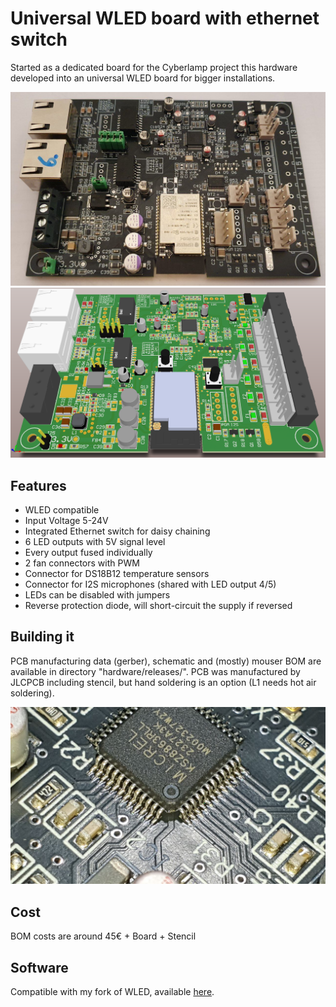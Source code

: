 # Universal WLED board with ethernet switch

Started as a dedicated board for the Cyberlamp project this hardware developed into an universal WLED board for bigger installations.

![](images/pcb_v2.jpg)
![3D Rendering of the board](images/3drender.png)

## Features
* WLED compatible
* Input Voltage 5-24V
* Integrated Ethernet switch for daisy chaining
* 6 LED outputs with 5V signal level
* Every output fused individually
* 2 fan connectors with PWM
* Connector for DS18B12 temperature sensors
* Connector for I2S microphones (shared with LED output 4/5)
* LEDs can be disabled with jumpers
* Reverse protection diode, will short-circuit the supply if reversed

## Building it
PCB manufacturing data (gerber), schematic and (mostly) mouser BOM are available in directory "hardware/releases/". PCB was manufactured by JLCPCB including stencil, but hand soldering is an option (L1 needs hot air soldering).

![](images/ksz8863.jpg)

## Cost
BOM costs are around 45€ + Board + Stencil

## Software
Compatible with my fork of WLED, available [here](https://github.com/Bauteiltoeter/WLED2/tree/cyberlamp).


